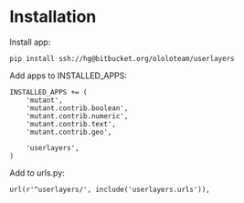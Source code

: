 # Installation #

Install app:

```
pip install ssh://hg@bitbucket.org/ololoteam/userlayers
```

Add apps to INSTALLED_APPS:

```
INSTALLED_APPS += (
    'mutant',
    'mutant.contrib.boolean',
    'mutant.contrib.numeric',
    'mutant.contrib.text',
    'mutant.contrib.geo',
    
    'userlayers',
)
```

Add to urls.py:

```
url(r'^userlayers/', include('userlayers.urls')),
```